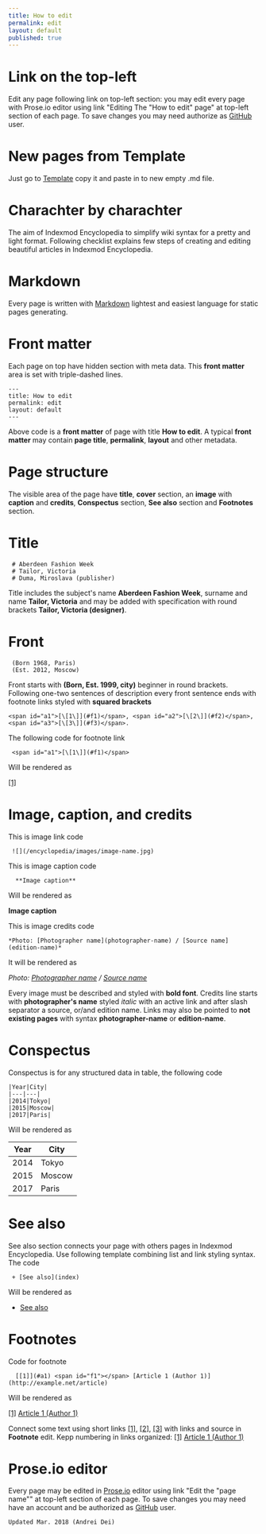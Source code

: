 ```yaml
---
title: How to edit
permalink: edit
layout: default
published: true
---
```



# Link on the top-left

Edit any page following link on top-left section: you may edit every page with Prose.io editor using link "Editing The "How to edit" page" at top-left section of each page. To save  changes you may need authorize as [GitHub](https://github.com/join) user.


# New pages from Template

Just go to [Template](template) copy it and paste in to new empty .md file.

# Charachter by charachter

The aim of Indexmod Encyclopedia to simplify wiki syntax for a pretty and light format. Following checklist explains few steps of creating and editing beautiful articles in Indexmod Encyclopedia.

# Markdown

Every page is written with [Markdown](https://daringfireball.net/projects/markdown/syntax) lightest and easiest language for static pages generating.

#  Front matter

Each page on top have hidden section with meta data. This **front matter** area is set with triple-dashed lines.

    ---
    title: How to edit
    permalink: edit
    layout: default
    ---

Above code is a **front matter** of page with title **How to edit**. A typical **front matter** may contain **page title**, **permalink**, **layout** and other metadata.

# Page structure

The visible area of the page have **title**, **cover** section, an **image** with **caption** and **credits**, **Conspectus** section, **See also** section and **Footnotes** section.

# Title  

     # Aberdeen Fashion Week
     # Tailor, Victoria
     # Duma, Miroslava (publisher)

Title includes the subject's name **Aberdeen Fashion Week**, surname and name **Tailor, Victoria** and may be added with specification with round brackets **Tailor, Victoria (designer)**.

# Front

     (Born 1968, Paris)
     (Est. 2012, Moscow)


Front starts with **(Born, Est. 1999, city)** beginner in round brackets. Following one-two sentences of description every front sentence ends with footnote links styled with **squared brackets**

    <span id="a1">[\[1\]](#f1)</span>, <span id="a2">[\[2\]](#f2)</span>, <span id="a3">[\[3\]](#f3)</span>.

The following code for footnote link

     <span id="a1">[\[1\]](#f1)</span>

Will be rendered as

<span id="a1">[\[1\]](#f1)</span>


# Image, caption, and credits

This is image link code

     ![](/encyclopedia/images/image-name.jpg)

This is image caption code

      **Image caption**

Will be rendered as

**Image caption**

This is image credits code

    *Photo: [Photographer name](photographer-name) / [Source name](edition-name)*

It will be rendered as

*Photo: [Photographer name](photographer-name) / [Source name](edition-name)*

Every image must be described and styled with **bold font**. Credits line starts with **photographer's name** styled *italic* with an active link and after slash separator a source, or/and edition name. Links may also be pointed to **not existing pages** with syntax **photographer-name** or **edition-name**.

# Conspectus

Conspectus is for any structured data in table, the following code

    |Year|City|
    |---|---|
    |2014|Tokyo|
    |2015|Moscow|
    |2017|Paris|

Will be rendered as

|Year|City|
|----|-----|
|2014|Tokyo|
|2015|Moscow|
|2017|Paris|

# See also

See also section connects your page with others pages in Indexmod Encyclopedia. Use following template combining list and link styling syntax. The code

     + [See also](index)

Will be rendered as

+ [See also](index)


# Footnotes

Code for footnote

      [[1]](#a1) <span id="f1"></span> [Article 1 (Author 1)] (http://example.net/article)

Will be rendered as

[[1]](#a1) <span id="f1"></span> [Article 1 (Author 1)](http://example.net/article)

Connect some text using short links <span id="a1">[\[1\]](#f1)</span>, <span id="a2">[\[2\]](#f2)</span>, <span id="a3">[\[3\]](#f3)</span> with links and source in **Footnote** edit. Kepp numbering in links organized: [[1]](#a1) <span id="f1"></span> [Article 1 (Author 1)](http://example.net/article)

# Prose.io editor

Every page may be edited in [Prose.io](www.prose.io) editor using link "Edit the "page name"" at top-left section of each page. To save  changes you may need have an account and be authorized as [GitHub](https://github.com/join) user.

`Updated Mar. 2018 (Andrei Dei)`
